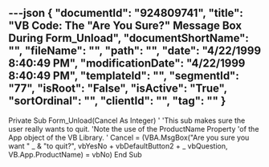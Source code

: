 ---json
{
  "documentId": "924809741",
  "title": "VB Code: The &quot;Are You Sure?&quot; Message Box During Form_Unload",
  "documentShortName": "",
  "fileName": "",
  "path": "",
  "date": "4/22/1999 8:40:49 PM",
  "modificationDate": "4/22/1999 8:40:49 PM",
  "templateId": "",
  "segmentId": "77",
  "isRoot": "False",
  "isActive": "True",
  "sortOrdinal": "",
  "clientId": "",
  "tag": ""
}
---

Private Sub Form_Unload(Cancel As Integer)
        '
        'This sub makes sure the user really wants to quit.
        'Note the use of the ProductName Property
        'of the App object of the VB Library.
        '
        Cancel = (VBA.MsgBox(&quot;Are you sure you want &quot; _
            & &quot;to quit?&quot;,  vbYesNo + vbDefaultButton2 + _
            vbQuestion, VB.App.ProductName) = vbNo)
    End Sub
